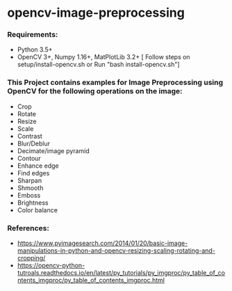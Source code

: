# opencv-image-preprocessing

### Requirements:

- Python 3.5+
- OpenCV 3+, Numpy 1.16+, MatPlotLib 3.2+  [ Follow steps on setup/install-opencv.sh or Run "bash install-opencv.sh"]


### This Project contains examples for Image Preprocessing using OpenCV for the following operations on the image:

- Crop
- Rotate
- Resize
- Scale
- Contrast
- Blur/Deblur
- Decimate/image pyramid
- Contour
- Enhance edge
- Find edges
- Sharpan
- Shmooth
- Emboss
- Brightness
- Color balance


### References:

- https://www.pyimagesearch.com/2014/01/20/basic-image-manipulations-in-python-and-opencv-resizing-scaling-rotating-and-cropping/
- https://opencv-python-tutroals.readthedocs.io/en/latest/py_tutorials/py_imgproc/py_table_of_contents_imgproc/py_table_of_contents_imgproc.html